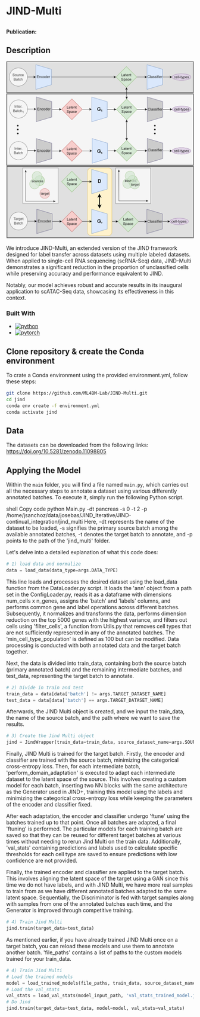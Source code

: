 # JIND-Multi
##  
#### Publication:  

<!-- ABOUT THE PROJECT -->
## Description
<p align="center">
    <img src="jind_multi.png" width="700" alt="PDF Image">
</p>

We introduce JIND-Multi, an extended version of the JIND framework designed for label transfer across datasets using multiple labeled datasets. When applied to single-cell RNA sequencing (scRNA-Seq) data, 
JIND-Multi demonstrates a significant reduction in the proportion of unclassified cells while preserving accuracy and performance equivalent to JIND. 

Notably, our model achieves robust and accurate results 
in its inaugural application to scATAC-Seq data, showcasing its effectiveness in this context.

### Built With
*   <a href="https://www.python.org/">
      <img src="https://www.python.org/static/community_logos/python-logo.png" width="80" alt="python" >
    </a>
*   <a href="https://pytorch.org/">
      <img src="https://pytorch.org/assets/images/pytorch-logo.png" width="80" alt="pytorch" >
    </a>

## Clone repository & create the Conda environment
To crate a Conda environment using the provided environment.yml, follow these steps:

```bash
git clone https://github.com/ML4BM-Lab/JIND-Multi.git
cd jind
conda env create -f environment.yml
conda activate jind
```
## Data
The datasets can be downloaded from the following links:  https://doi.org/10.5281/zenodo.11098805

## Applying the Model
Within the `main` folder, you will find a file named `main.py`, which carries out all the necessary steps to annotate a dataset using various differently annotated batches. To execute it, simply run the following Python script.

shell
Copy code
python Main.py -dt pancreas -s 0 -t 2 -p /home/jsanchoz/data/josebas/JIND_Iterative/JIND-continual_integration/jind_multi
Here, -dt represents the name of the dataset to be loaded, -s signifies the primary source batch among the available annotated batches, -t denotes the target batch to annotate, and -p points to the path of the 'jind_multi' folder. 

Let's delve into a detailed explanation of what this code does:

```python
# 1) load data and normalize
data = load_data(data_type=args.DATA_TYPE)
```

This line loads and processes the desired dataset using the load_data function from the DataLoader.py script. It loads the 'ann' object from a path set in the ConfigLoader.py, reads it as a dataframe with dimensions num_cells x n_genes, assigns the 'batch' and 'labels' columns, and performs common gene and label operations across different batches. Subsequently, it normalizes and transforms the data, performs dimension reduction on the top 5000 genes with the highest variance, and filters out cells using 'filter_cells', a function from Utils.py that removes cell types that are not sufficiently represented in any of the annotated batches. The 'min_cell_type_population' is defined as 100 but can be modified. Data processing is conducted with both annotated data and the target batch together.

Next, the data is divided into train_data, containing both the source batch (primary annotated batch) and the remaining intermediate batches, and test_data, representing the target batch to annotate.

```python
# 2) Divide in train and test
train_data = data[data['batch'] != args.TARGET_DATASET_NAME]
test_data = data[data['batch'] == args.TARGET_DATASET_NAME]
```

Afterwards, the JIND Multi object is created, and we input the train_data, the name of the source batch, and the path where we want to save the results.

```python
# 3) Create the Jind Multi object
jind = JindWrapper(train_data=train_data, source_dataset_name=args.SOURCE_DATASET_NAME, output_path=args.PATH_WD+'/output/'+ args.DATA_TYPE)
```

Finally, JIND Multi is trained for the target batch. Firstly, the encoder and classifier are trained with the source batch, minimizing the categorical cross-entropy loss. Then, for each intermediate batch, 'perform_domain_adaptation' is executed to adapt each intermediate dataset to the latent space of the source. This involves creating a custom model for each batch, inserting two NN blocks with the same architecture as the Generator used in JIND+, training this model using the labels and minimizing the categorical cross-entropy loss while keeping the parameters of the encoder and classifier fixed.

After each adaptation, the encoder and classifier undergo 'ftune' using the batches trained up to that point. Once all batches are adapted, a final 'ftuning' is performed. The particular models for each training batch are saved so that they can be reused for different target batches at various times without needing to rerun Jind Multi on the train data. Additionally, 'val_stats' containing predictions and labels used to calculate specific thresholds for each cell type are saved to ensure predictions with low confidence are not provided.

Finally, the trained encoder and classifier are applied to the target batch. This involves aligning the latent space of the target using a GAN since this time we do not have labels, and with JIND Multi, we have more real samples to train from as we have different annotated batches adapted to the same latent space. Sequentially, the Discriminator is fed with target samples along with samples from one of the annotated batches each time, and the Generator is improved through competitive training.

```python
# 4) Train Jind Multi
jind.train(target_data=test_data)
```

As mentioned earlier, if you have already trained JIND Multi once on a target batch, you can reload these models and use them to annotate another batch. 'file_paths' contains a list of paths to the custom models trained for your train_data.

```python
# 4) Train Jind Multi
# Load the trained models
model = load_trained_models(file_paths, train_data, source_dataset_name, device)
# Load the val_stats
val_stats = load_val_stats(model_input_path, 'val_stats_trained_model.json') 
# Do Jind
jind.train(target_data=test_data, model=model, val_stats=val_stats)
```

        
   
       






